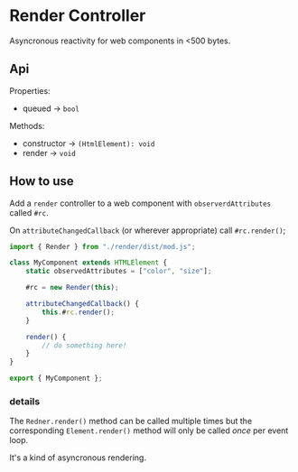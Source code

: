 # Render Controller

Asyncronous reactivity for web components in <500 bytes.

## Api

Properties:

- queued -> `bool`

Methods:

- constructor -> `(HtmlElement): void`
- render -> `void`

## How to use

Add a `render` controller to a web component with `observerdAttributes` called `#rc`.

On `attributeChangedCallback` (or wherever appropriate) call `#rc.render()`;

```ts
import { Render } from "./render/dist/mod.js";

class MyComponent extends HTMLElement {
	static observedAttributes = ["color", "size"];

	#rc = new Render(this);

	attributeChangedCallback() {
		this.#rc.render();
	}

	render() {
		// do something here!
	}
}

export { MyComponent };
```

### details

The `Redner.render()` method can be called multiple times but the corresponding `Element.render()` method will only be called _once_ per event loop.

It's a kind of asyncronous rendering.
